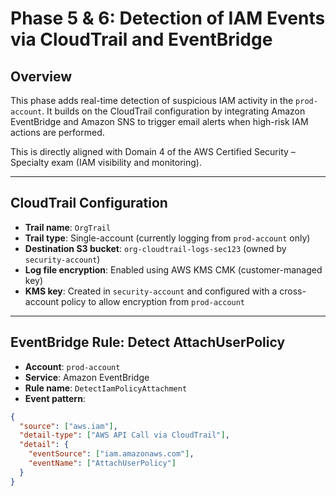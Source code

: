 # Phase 5 & 6: Detection of IAM Events via CloudTrail and EventBridge

## Overview

This phase adds real-time detection of suspicious IAM activity in the `prod-account`. It builds on the CloudTrail configuration by integrating Amazon EventBridge and Amazon SNS to trigger email alerts when high-risk IAM actions are performed.

This is directly aligned with Domain 4 of the AWS Certified Security – Specialty exam (IAM visibility and monitoring).

---

## CloudTrail Configuration

- **Trail name**: `OrgTrail`
- **Trail type**: Single-account (currently logging from `prod-account` only)
- **Destination S3 bucket**: `org-cloudtrail-logs-sec123` (owned by `security-account`)
- **Log file encryption**: Enabled using AWS KMS CMK (customer-managed key)
- **KMS key**: Created in `security-account` and configured with a cross-account policy to allow encryption from `prod-account`

---

## EventBridge Rule: Detect AttachUserPolicy

- **Account**: `prod-account`
- **Service**: Amazon EventBridge
- **Rule name**: `DetectIamPolicyAttachment`
- **Event pattern**:

```json
{
  "source": ["aws.iam"],
  "detail-type": ["AWS API Call via CloudTrail"],
  "detail": {
    "eventSource": ["iam.amazonaws.com"],
    "eventName": ["AttachUserPolicy"]
  }
}
